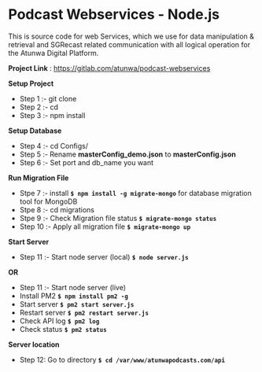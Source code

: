 # **Podcast Webservices - Node.js** #

This is source code for web Services, which we use for data manipulation & retrieval and SGRecast related communication  with all logical operation for the Atunwa Digital Platform.

**Project Link** : https://gitlab.com/atunwa/podcast-webservices

**Setup Project**

* Step 1 :- git clone <repository link> <directory name>
* Step 2 :- cd <directory name>
* Step 3 :- npm install

**Setup Database**

* Step 4 :- cd Configs/
* Step 5 :- Rename **masterConfig_demo.json** to **masterConfig.json**
* Step 6 :- Set port and db_name you want

**Run Migration File**

* Stpe 7 :- install **`$ npm install -g migrate-mongo`** for database migration tool for MongoDB
* Stpe 8 :- cd migrations
* Stpe 9 :- Check Migration file status **`$ migrate-mongo status`**
* Step 10 :- Apply all migration file **`$ migrate-mongo up`**

**Start Server**

* Step 11 :- Start node server (local)
**`$ node server.js`**

**OR**

* Step 11 :- Start node server (live)
* Install PM2 **`$ npm install pm2 -g`**
* Start server **`$ pm2 start server.js`**
* Restart server **`$ pm2 restart server.js`**
* Check API log **`$ pm2 log`**
* Check status **`$ pm2 status`**

**Server location**

* Step 12: Go to directory **`$ cd /var/www/atunwapodcasts.com/api`**